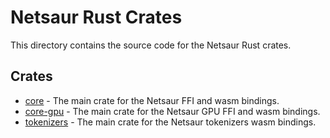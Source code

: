 # Netsaur Rust Crates

This directory contains the source code for the Netsaur Rust crates.

## Crates

* [core](/core) - The main crate for the Netsaur FFI and wasm bindings.
* [core-gpu](/core-gpu) - The main crate for the Netsaur GPU FFI and wasm bindings.
* [tokenizers](/tokenizers) - The main crate for the Netsaur tokenizers wasm bindings.
